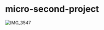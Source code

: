# micro-second-project
![IMG_3547](https://github.com/user-attachments/assets/0a6b1e54-93f6-4827-8275-2a8d6685a065)
